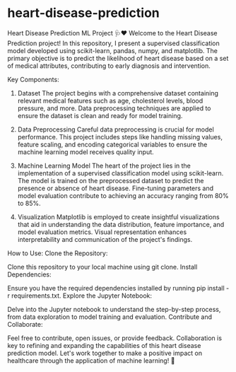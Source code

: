 # heart-disease-prediction
Heart Disease Prediction ML Project 🩺❤️ 
Welcome to the Heart Disease Prediction project! In this repository, I present a supervised classification model developed using scikit-learn, pandas, numpy, and matplotlib. The primary objective is to predict the likelihood of heart disease based on a set of medical attributes, contributing to early diagnosis and intervention.

Key Components:
1. Dataset
The project begins with a comprehensive dataset containing relevant medical features such as age, cholesterol levels, blood pressure, and more. Data preprocessing techniques are applied to ensure the dataset is clean and ready for model training.

2. Data Preprocessing
Careful data preprocessing is crucial for model performance. This project includes steps like handling missing values, feature scaling, and encoding categorical variables to ensure the machine learning model receives quality input.

3. Machine Learning Model
The heart of the project lies in the implementation of a supervised classification model using scikit-learn. The model is trained on the preprocessed dataset to predict the presence or absence of heart disease. Fine-tuning parameters and model evaluation contribute to achieving an accuracy ranging from 80% to 85%.

4. Visualization
Matplotlib is employed to create insightful visualizations that aid in understanding the data distribution, feature importance, and model evaluation metrics. Visual representation enhances interpretability and communication of the project's findings.

How to Use:
Clone the Repository:

Clone this repository to your local machine using git clone.
Install Dependencies:

Ensure you have the required dependencies installed by running pip install -r requirements.txt.
Explore the Jupyter Notebook:

Delve into the Jupyter notebook to understand the step-by-step process, from data exploration to model training and evaluation.
Contribute and Collaborate:

Feel free to contribute, open issues, or provide feedback. Collaboration is key to refining and expanding the capabilities of this heart disease prediction model.
Let's work together to make a positive impact on healthcare through the application of machine learning! 🌟

